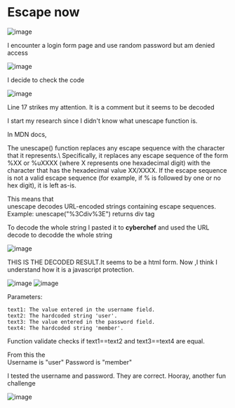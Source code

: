 # Escape now

![image](https://github.com/user-attachments/assets/50689dee-c513-4316-918d-b71e5b4bc429)

I encounter a login form page and use random password but am denied access

![image](https://github.com/user-attachments/assets/4d44d6fc-ebd9-4242-98b2-3fcefc8734c5)

I decide to check the code

![image](https://github.com/user-attachments/assets/6aca583c-0f87-4ac7-a74d-b549a1f7d805)

Line 17 strikes my attention. It is a comment but it seems to be decoded

I start my research since I didn't know what unescape function is.

In MDN docs,

The unescape() function replaces any escape sequence with the character that it represents.\ 
Specifically, it replaces any escape sequence of the form %XX or %uXXXX (where X represents one hexadecimal digit) with the character that has the hexadecimal value XX/XXXX. If the escape sequence is not a valid escape sequence (for example, if % is followed by one or no hex digit), it is left as-is.

This means that\
unescape decodes URL-encoded strings containing escape sequences.
Example: unescape("%3Cdiv%3E") returns div tag

To decode the whole string I pasted it to **cyberchef** and used the URL decode to decodde the whole string

![image](https://github.com/user-attachments/assets/264b95b0-3a58-4910-b1dd-18881a3f2a0d)

THIS IS THE DECODED RESULT.It seems to be a html form. Now ,I think I understand how it is a javascript protection.

![image](https://github.com/user-attachments/assets/a163c73e-01d3-4fd1-b99a-fa2fcab7b11b)
![image](https://github.com/user-attachments/assets/9a59ada9-3992-404a-a558-b614c26c5f27)

Parameters:

    text1: The value entered in the username field.
    text2: The hardcoded string 'user'.
    text3: The value entered in the password field.
    text4: The hardcoded string 'member'.

Function validate checks if text1==text2 and text3==text4 are equal.

From this the \
Username is "user"
Password is "member"

I tested the username and password. They are correct. Hooray, another fun challenge

![image](https://github.com/user-attachments/assets/423062ad-74a3-43c0-8735-dca4d1a66d16)






